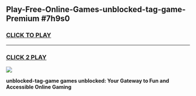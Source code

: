 
## Play-Free-Online-Games-unblocked-tag-game-Premium #7h9s0
<h3>
<a href="https://premium.freeplayer.one?title=unblocked-tag-game&ref=8M">CLICK TO PLAY</a></h3>
<hr>

<h3>
<a href="https://premium.freeplayer.one?title=unblocked-tag-game&ref=8M">CLICK 2 PLAY</a>
  
</h3>

<a href="https://premium.freeplayer.one?title=unblocked-tag-game&ref=8M"><img src="https://clearcache.store/games.png"></a>


**unblocked-tag-game games unblocked: Your Gateway to Fun and Accessible Online Gaming**
